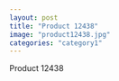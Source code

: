 ```yaml
---
layout: post
title: "Product 12438"
image: "product12438.jpg"
categories: "category1"
---
```

Product 12438
